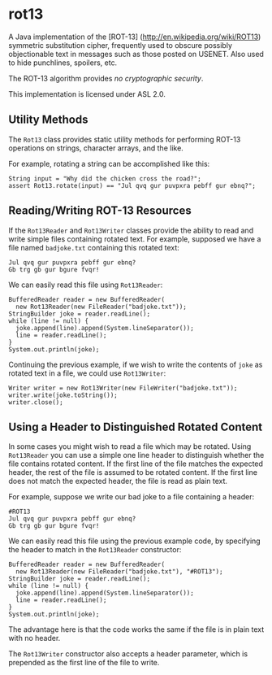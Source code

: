rot13
=====

A Java implementation of the [ROT-13] (http://en.wikipedia.org/wiki/ROT13)
symmetric substitution cipher, frequently used to obscure possibly objectionable 
text in messages such as those posted on USENET. Also used to hide punchlines, 
spoilers, etc.

The ROT-13 algorithm provides *no cryptographic security*.

This implementation is licensed under ASL 2.0.

Utility Methods
---------------

The `Rot13` class provides static utility methods for performing ROT-13 
operations on strings, character arrays, and the like.

For example, rotating a string can be accomplished like this:

```
String input = "Why did the chicken cross the road?";
assert Rot13.rotate(input) == "Jul qvq gur puvpxra pebff gur ebnq?";
```

Reading/Writing ROT-13 Resources
--------------------------------

If the `Rot13Reader` and `Rot13Writer` classes provide the ability to read
and write simple files containing rotated text.  For example, supposed we have 
a file named `badjoke.txt` containing this rotated text:

```
Jul qvq gur puvpxra pebff gur ebnq?
Gb trg gb gur bgure fvqr!
```

We can easily read this file using `Rot13Reader`:

```
BufferedReader reader = new BufferedReader(
  new Rot13Reader(new FileReader("badjoke.txt"));
StringBuilder joke = reader.readLine();
while (line != null) {
  joke.append(line).append(System.lineSeparator());
  line = reader.readLine();
}
System.out.println(joke);
```
 
Continuing the previous example, if we wish to write the contents of `joke` as
rotated text in a file, we could use `Rot13Writer`:

```
Writer writer = new Rot13Writer(new FileWriter("badjoke.txt"));
writer.write(joke.toString());
writer.close();
```

Using a Header to Distinguished Rotated Content
-----------------------------------------------

In some cases you might wish to read a file which may be rotated.  Using 
`Rot13Reader` you can use a simple one line header to distinguish whether the
file contains rotated content.  If the first line of the file matches the
expected header, the rest of the file is assumed to be rotated content.  If 
the first line does not match the expected header, the file is read as plain
text.

For example, suppose we write our bad joke to a file containing a header:

```
#ROT13
Jul qvq gur puvpxra pebff gur ebnq?
Gb trg gb gur bgure fvqr!
```

We can easily read this file using the previous example code, by specifying the
header to match in the `Rot13Reader` constructor:

```
BufferedReader reader = new BufferedReader(
  new Rot13Reader(new FileReader("badjoke.txt"), "#ROT13");
StringBuilder joke = reader.readLine();
while (line != null) {
  joke.append(line).append(System.lineSeparator());
  line = reader.readLine();
}
System.out.println(joke);
```

The advantage here is that the code works the same if the file is in plain text
with no header.

The `Rot13Writer` constructor also accepts a header parameter, which is 
prepended as the first line of the file to write.
 

